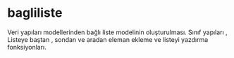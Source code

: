 # bagliliste

Veri yapıları modellerinden bağlı liste modelinin oluşturulması. Sınıf yapıları , Listeye baştan , sondan ve aradan eleman ekleme ve listeyi yazdırma fonksiyonları.
